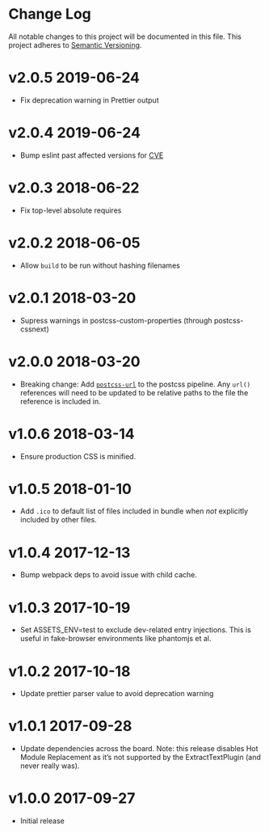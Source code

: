 # Change Log

All notable changes to this project will be documented in this file.
This project adheres to [Semantic Versioning](http://semver.org/).

# v2.0.5 2019-06-24

* Fix deprecation warning in Prettier output

# v2.0.4 2019-06-24

* Bump eslint past affected versions for [CVE](https://snyk.io/vuln/npm:eslint:20180222)

# v2.0.3 2018-06-22

* Fix top-level absolute requires

# v2.0.2 2018-06-05

* Allow `build` to be run without hashing filenames

# v2.0.1 2018-03-20

* Supress warnings in postcss-custom-properties (through postcss-cssnext)

# v2.0.0 2018-03-20

* Breaking change: Add [`postcss-url`](https://github.com/postcss/postcss-url) to the postcss pipeline. Any `url()` references will need to be updated to be relative paths to the file the reference is included in.

# v1.0.6 2018-03-14

* Ensure production CSS is minified.

# v1.0.5 2018-01-10

* Add `.ico` to default list of files included in bundle when *not* explicitly included by other files.

# v1.0.4 2017-12-13

* Bump webpack deps to avoid issue with child cache.

# v1.0.3 2017-10-19

* Set ASSETS_ENV=test to exclude dev-related entry injections. This is useful in fake-browser environments like phantomjs et al.

# v1.0.2 2017-10-18

* Update prettier parser value to avoid deprecation warning

# v1.0.1 2017-09-28

* Update dependencies across the board. Note: this release disables Hot Module Replacement as it’s not supported by the ExtractTextPlugin (and never really was).

# v1.0.0 2017-09-27

* Initial release
